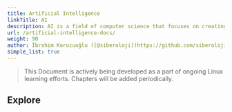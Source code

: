 ```yaml
---
title: Artificial Intelligence
linkTitle: AI
description: AI is a field of computer science that focuses on creating intelligent systems that can perform tasks that typically require human intelligence.
url: /artificial-intelligence-docs/
weight: 90
author: İbrahim Korucuoğlu ([@siberoloji](https://github.com/siberoloji))
simple_list: true
---
```


> This Document is actively being developed as a part of ongoing Linux learning efforts. Chapters will be added periodically.

## Explore
